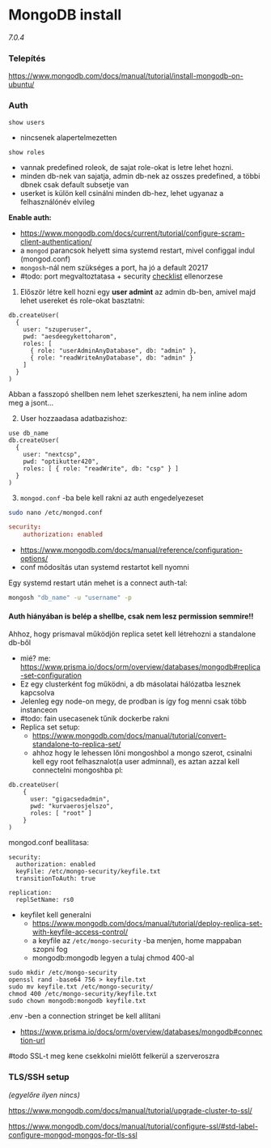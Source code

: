 # MongoDB install

*7.0.4*
### Telepítés
https://www.mongodb.com/docs/manual/tutorial/install-mongodb-on-ubuntu/
### Auth
```
show users
```
- nincsenek alapertelmezetten

```
show roles
```
- vannak predefined roleok, de sajat role-okat is letre lehet hozni.
- minden db-nek van sajatja, admin db-nek az osszes predefined, a többi dbnek csak default subsetje van
- userket is külön kell csinálni minden db-hez, lehet ugyanaz a felhasználónév elvileg

**Enable auth:**
- https://www.mongodb.com/docs/current/tutorial/configure-scram-client-authentication/
- a `mongod` parancsok helyett sima systemd restart, mivel configgal indul (mongod.conf) 
- `mongosh`-nál nem szükséges a port, ha jó a default 20217 
- #todo: port megvaltoztatasa + security [checklist](https://www.mongodb.com/docs/current/administration/security-checklist/) ellenorzese 

1. Először létre kell hozni egy **user admint** az admin db-ben, amivel majd lehet usereket és role-okat basztatni:
```mongosh
db.createUser(
  {
    user: "szuperuser",
    pwd: "aesdeegykettoharom",
    roles: [
      { role: "userAdminAnyDatabase", db: "admin" },
      { role: "readWriteAnyDatabase", db: "admin" }
    ]
  }
)
```
Abban a fasszopó shellben nem lehet szerkeszteni, ha nem inline adom meg a jsont...

2. User hozzaadasa adatbazishoz:
```mongosh
use db_name
db.createUser(
  {
    user: "nextcsp",
    pwd: "optikutter420",
    roles: [ { role: "readWrite", db: "csp" } ]
  }
)
```
3. `mongod.conf` -ba bele kell rakni az auth engedelyezeset
```bash
sudo nano /etc/mongod.conf
```

```conf
security:
    authorization: enabled
```
- https://www.mongodb.com/docs/manual/reference/configuration-options/
- conf módosítás utan systemd restartot kell nyomni

Egy systemd restart után mehet is a connect auth-tal:
```bash
mongosh "db_name" -u "username" -p
```
#### Auth hiányában is belép a shellbe, csak nem lesz permission semmire!!

Ahhoz, hogy prismaval működjön replica setet kell létrehozni a standalone db-ből
- mié? me: https://www.prisma.io/docs/orm/overview/databases/mongodb#replica-set-configuration
- Ez egy clusterként fog működni, a db másolatai hálózatba lesznek kapcsolva
- Jelenleg egy node-on megy, de prodban is így fog menni csak több instanceon
- #todo: fain usecasenek tűnik dockerbe rakni
- Replica set setup:
	- https://www.mongodb.com/docs/manual/tutorial/convert-standalone-to-replica-set/
	- ahhoz hogy le lehessen lőni mongoshbol a mongo szerot, csinalni kell egy root felhasznalot(a user adminnal), es aztan azzal kell connectelni mongoshba
pl:
```
db.createUser(
    {
      user: "gigacsedadmin",
      pwd: "kurvaerosjelszo",
      roles: [ "root" ]
    }
)
```

mongod.conf beallitasa:
```
security:
  authorization: enabled
  keyFile: /etc/mongo-security/keyfile.txt
  transitionToAuth: true

replication:
  replSetName: rs0

```

+ keyfilet kell generalni
	- https://www.mongodb.com/docs/manual/tutorial/deploy-replica-set-with-keyfile-access-control/
	- a keyfile az `/etc/mongo-security` -ba menjen, home mappaban szopni fog
	- mongodb:mongodb legyen a  tulaj chmod 400-al
```
sudo mkdir /etc/mongo-security
openssl rand -base64 756 > keyfile.txt
sudo mv keyfile.txt /etc/mongo-security/
chmod 400 /etc/mongo-security/keyfile.txt
sudo chown mongodb:mongodb keyfile.txt 
```


.env -ben a connection stringet be kell allítani
- https://www.prisma.io/docs/orm/overview/databases/mongodb#connection-url

#todo SSL-t meg kene csekkolni mielőtt felkerül a szerveroszra

### TLS/SSH setup
*(egyelőre ilyen nincs)*

https://www.mongodb.com/docs/manual/tutorial/upgrade-cluster-to-ssl/

https://www.mongodb.com/docs/manual/tutorial/configure-ssl/#std-label-configure-mongod-mongos-for-tls-ssl